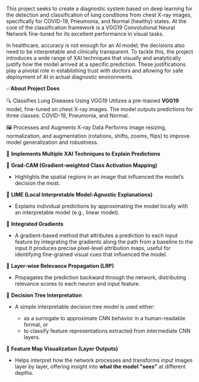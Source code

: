 This project seeks to create a diagnostic system based on deep learning for the detection and classification of lung conditions from chest X-ray images, specifically for COVID-19, Pneumonia, and Normal (healthy) states. At the core of the classification framework is a VGG19 Convolutional Neural Network fine-tuned for its excellent performance in visual tasks.

In healthcare, accuracy is not enough for an AI model; the decisions also need to be interpretable and clinically transparent. To tackle this, the project introduces a wide range of XAI techniques that visually and analytically justify how the model arrived at a specific prediction. These justifications play a pivotal role in establishing trust with doctors and allowing for safe deployment of AI in actual diagnostic environments.

✅**About Project Does**

🔍 Classifies Lung Diseases Using VGG19
  Utilizes a pre-trained **VGG19** model, fine-tuned on chest X-ray images. The model outputs predictions for three classes: COVID-19, Pneumonia, and Normal.

🖼️ Processes and Augments X-ray Data
  Performs image resizing, normalization, and augmentation (rotations, shifts, zooms, flips) to improve model generalization and robustness.

🧠 **Implements Multiple XAI Techniques to Explain Predictions**

📌 **Grad-CAM (Gradient-weighted Class Activation Mapping)**

  * Highlights the spatial regions in an image that influenced the model’s decision the most.

📌 **LIME (Local Interpretable Model-Agnostic Explanations)**

  * Explains individual predictions by approximating the model locally with an interpretable model (e.g., linear model).

📌 **Integrated Gradients**

  * A gradient-based method that attributes a prediction to each input feature by integrating the gradients along the path from a baseline to the input.It produces precise pixel-level attribution maps, useful for identifying fine-grained visual cues that influenced the model.

📌 **Layer-wise Relevance Propagation (LRP)**

  * Propagates the prediction backward through the network, distributing relevance scores to each neuron and input feature.

📌 **Decision Tree Interpretation**

  * A simple interpretable decision tree model is used either:

    * as a surrogate to approximate CNN behavior in a human-readable format, or
    * to classify feature representations extracted from intermediate CNN layers.

 📌 **Feature Map Visualization (Layer Outputs)**

  * Helps interpret how the network processes and transforms input images layer by layer, offering insight into **what the model "sees"** at different depths.


